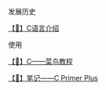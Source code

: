发展历史

[【🍧】C语言介绍](detail/C++/C语言介绍.md)



使用

[【🍧】C——菜鸟教程](detail/C++/C——菜鸟教程.md)

[【🍧】笔记——C Primer Plus](detail/C++/笔记——CPrimerPlus.md)






